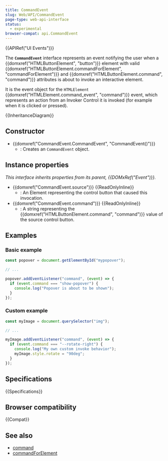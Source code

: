 ```yaml
---
title: CommandEvent
slug: Web/API/CommandEvent
page-type: web-api-interface
status:
  - experimental
browser-compat: api.CommandEvent
---
```


{{APIRef("UI Events")}}

The **`CommandEvent`** interface represents an event notifying the user when a {{domxref("HTMLButtonElement", "button")}} element with valid {{domxref("HTMLButtonElement.commandForElement", "commandForElement")}} and {{domxref("HTMLButtonElement.command", "command")}} attributes is about to invoke an interactive element.

It is the event object for the `HTMLElement` {{domxref("HTMLElement.command_event", "command")}} event, which represents an action from an Invoker Control it is invoked (for example when it is clicked or pressed).

{{InheritanceDiagram}}

## Constructor

- {{domxref("CommandEvent.CommandEvent", "CommandEvent()")}}
  - : Creates an `CommandEvent` object.

## Instance properties

_This interface inherits properties from its parent, {{DOMxRef("Event")}}._

- {{domxref("CommandEvent.source")}} {{ReadOnlyInline}}
  - : An Element representing the control button that caused this invocation.
- {{domxref("CommandEvent.command")}} {{ReadOnlyInline}}
  - : A string representing the {{domxref("HTMLButtonElement.command", "command")}} value of the source control button.

## Examples

### Basic example

```js
const popover = document.getElementById("mypopover");

// ...

popover.addEventListener("command", (event) => {
  if (event.command === "show-popover") {
    console.log("Popover is about to be shown");
  }
});
```

### Custom example

```js
const myImage = document.querySelector("img");

// ...

myImage.addEventListener("command", (event) => {
  if (event.command === "--rotate-right") {
    console.log("My own custom invoke behavior");
    myImage.style.rotate = "90deg";
  }
});
```

## Specifications

{{Specifications}}

## Browser compatibility

{{Compat}}

## See also

- [command](/en-US/docs/Web/API/HTMLButtonElement/command)
- [commandForElement](/en-US/docs/Web/API/HTMLButtonElement/commandForElement)
